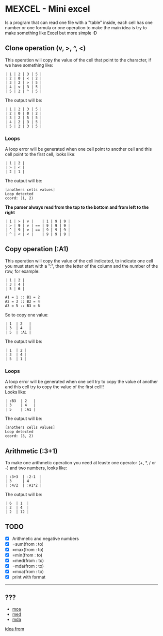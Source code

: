 # MEXCEL - Mini excel

Is a program that can read one file with a "table" inside, each cell has one number or one formula or one operation to make
the main idea is try to make something like Excel but more simple :D

## Clone operation (v, >, ^, <)

This operation will copy the value of the cell that point to the character, if we have something like:
```
| 1 | 2 | 3 | 5 |
| 2 | 0 | < | 2 |
| 3 | 2 | > | 5 |
| 4 | v | 3 | 5 |
| 5 | 2 | ^ | 5 |
```
The output will be:
```
| 1 | 2 | 3 | 5 |
| 2 | 0 | 0 | 2 |
| 3 | 2 | 5 | 5 |
| 4 | 2 | 3 | 5 |
| 5 | 2 | 3 | 5 |
```

### Loops

A loop error will be generated when one cell point to another cell and this cell point to the first cell, looks like:

```
| 1 | 2 |
| > | < |
| 2 | 1 |
```

The output will be:
```
[anothers cells values]
Loop detected
coord: (1, 2)
```

**The parser always read from the top to the bottom and from left to the right**

```
| 1 | > | v |    | 1 | 9 | 9 |
| > | 9 | v | == | 9 | 9 | 9 |
| ^ | 9 | v | == | 9 | 9 | 9 |
| ^ | < | < |    | 9 | 9 | 9 |
```

## Copy operation (:A1)

This operation will copy the value of the cell indicated, to indicate one cell you must start with a ":", then the letter of the column and the number of the row, for example:

```
| 1 | 2 |
| 3 | 4 |
| 5 | 6 |

A1 = 1 :: B1 = 2
A2 = 3 :: B2 = 4
A3 = 5 :: B3 = 6
```

So to copy one value:

```
| 1  | 2   |
| 3  | 4   |
| 5  | :A1 |
```

The output will be:

```
| 1  | 2 |
| 3  | 4 |
| 5  | 1 |
```

### Loops

A loop error will be generated when one cell try to copy the value of another and this cell try to copy the value of the first cell!!
<br/>
Looks like:
```
| :B3  | 2   |
| 3    | 4   |
| 5    | :A1 |
```

The output will be:

```
[anothers cells values]
Loop detected
coord: (3, 2)
```

## Arithmetic (:3+1)

To make one arithmetic operation you need at leaste one operator (+, *, / or -) and two numbers, looks like:
```
| :3+3  | :2-1  |
| 3     | 4     |
| :4/2  | :A1*2 |
```

The output will be:
```
| 6  | 1  |
| 3  | 4  |
| 2  | 12 |
```

## TODO
- [x] Arithmetic and negative numbers
- [x] =sum(from : to)
- [x] =max(from : to)
- [x] =min(from : to)
- [x] =med(from : to)
- [x] =mda(from : to)
- [x] =moa(from : to)
- [x] print with format

---

## ???

- [moa](https://es.wikipedia.org/wiki/Moda_(estad%C3%ADstica))
- [med](https://es.wikipedia.org/wiki/Media_(matem%C3%A1ticas))
- [mda](https://es.wikipedia.org/wiki/Mediana_(estad%C3%ADstica)#:~:text=En%20el%20%C3%A1mbito%20de%20la,un%20conjunto%20de%20datos%20ordenados.)

[idea from](https://github.com/tsoding/minicel)
